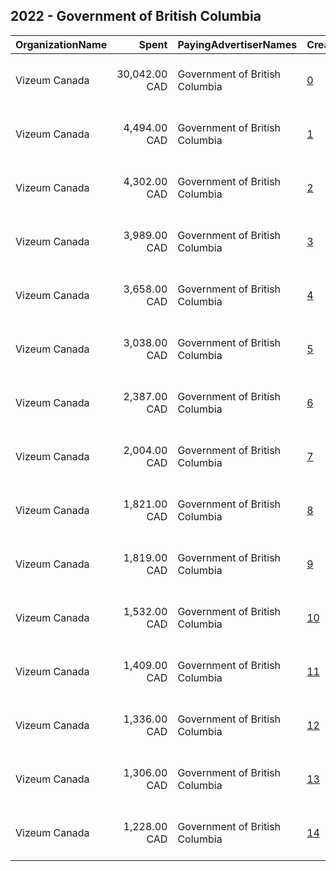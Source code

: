 ## 2022 - Government of British Columbia 
|OrganizationName|Spent|PayingAdvertiserNames|CreativeUrls|Impressions|Genders|AgeBrackets|CountryCodes|BillingAddresses|CandidateBallotInformation|
|:---|---:|:---|:---|---:|:---|:---|:---|:---|:---|
|Vizeum Canada|30,042.00 CAD|Government of British Columbia|[0](https://www.snap.com/political-ads/asset/fa1dbdc43d933fb0f15c011cd1a278d336126898aedc3b70cb57da5383a2d42c?mediaType=mp4)|3,260,466||18+|canada|"1 University Avenue, 8th Floor,Toronto,M5J 2P1,CA"||
|Vizeum Canada|4,494.00 CAD|Government of British Columbia|[1](https://www.snap.com/political-ads/asset/efc790b97a6ac5bfe1aa57b5ca1fe7eb1564db9f32a5312e60e3276fbed8ea29?mediaType=mov)|330,556||18-30|canada|"1 University Avenue, 8th Floor,Toronto,M5J 2P1,CA"||
|Vizeum Canada|4,302.00 CAD|Government of British Columbia|[2](https://www.snap.com/political-ads/asset/c3f53a9221ec161ba30462a2387349f948486c911e9eb2101838f4b1c41f0a22?mediaType=mp4)|839,069||18+|canada|"1 University Avenue, 8th Floor,Toronto,M5J 2P1,CA"||
|Vizeum Canada|3,989.00 CAD|Government of British Columbia|[3](https://www.snap.com/political-ads/asset/4fbd4573003107060a157957e9596cd8fc1c7ad927d8d74512fe9aece58acee4?mediaType=mp4)|433,195||18-|canada|"1 University Avenue, 8th Floor,Toronto,M5J 2P1,CA"||
|Vizeum Canada|3,658.00 CAD|Government of British Columbia|[4](https://www.snap.com/political-ads/asset/50e390cbdd8fd9f45692ca2cf9eae6f44a3c2b60719d0f61519c39650add5060?mediaType=mp4)|701,007||18+|canada|"1 University Avenue, 8th Floor,Toronto,M5J 2P1,CA"||
|Vizeum Canada|3,038.00 CAD|Government of British Columbia|[5](https://www.snap.com/political-ads/asset/07664a6fef8558bce9c9c00607aa42bd5c75587d1fb907311096413483c91758?mediaType=mp4)|582,852||18+|canada|"1 University Avenue, 8th Floor,Toronto,M5J 2P1,CA"||
|Vizeum Canada|2,387.00 CAD|Government of British Columbia|[6](https://www.snap.com/political-ads/asset/8caecfcb858ed163a1f25c909c47b6b91ec03d9faec93934bf383533fc6d6865?mediaType=mp4)|286,491||18-|canada|"1 University Avenue, 8th Floor,Toronto,M5J 2P1,CA"||
|Vizeum Canada|2,004.00 CAD|Government of British Columbia|[7](https://www.snap.com/political-ads/asset/b9d8f2c9daf66a83394d58a4e2b57da33cd74da09a213b37f265015b17661aab?mediaType=mov)|140,496||18-30|canada|"1 University Avenue, 8th Floor,Toronto,M5J 2P1,CA"||
|Vizeum Canada|1,821.00 CAD|Government of British Columbia|[8](https://www.snap.com/political-ads/asset/a4a3fb5fac21a3e736cbc308e613f3916659ccc957f5010fdc336b73491c5488?mediaType=mp4)|113,936||18-30|canada|"1 University Avenue, 8th Floor,Toronto,M5J 2P1,CA"||
|Vizeum Canada|1,819.00 CAD|Government of British Columbia|[9](https://www.snap.com/political-ads/asset/a8b17a18c9a4e6629a4af93a3cd5385a36f050b54685bbacc382feb77530814f?mediaType=mov)|129,065||18-30|canada|"1 University Avenue, 8th Floor,Toronto,M5J 2P1,CA"||
|Vizeum Canada|1,532.00 CAD|Government of British Columbia|[10](https://www.snap.com/political-ads/asset/43dba0e16628f0d7f95d125ea11ea4bf2fbb4e8820699be63a327a313a0f583e?mediaType=mp4)|109,006||18-30|canada|"1 University Avenue, 8th Floor,Toronto,M5J 2P1,CA"||
|Vizeum Canada|1,409.00 CAD|Government of British Columbia|[11](https://www.snap.com/political-ads/asset/4b7c0ee41aa5961e00b0e2facc953772c3ede3692d22d942706b79eada1354c2?mediaType=mp4)|89,714||18-30|canada|"1 University Avenue, 8th Floor,Toronto,M5J 2P1,CA"||
|Vizeum Canada|1,336.00 CAD|Government of British Columbia|[12](https://www.snap.com/political-ads/asset/0ab9142e915be510ee3f703458a45db73af18ec82fb512dd3396461d101c790e?mediaType=mp4)|264,550||18+|canada|"1 University Avenue, 8th Floor,Toronto,M5J 2P1,CA"||
|Vizeum Canada|1,306.00 CAD|Government of British Columbia|[13](https://www.snap.com/political-ads/asset/b5f3b68880dd089276049a91367917458cdc0afda1a9a380258060777fa8246c?mediaType=mp4)|86,758||18-30|canada|"1 University Avenue, 8th Floor,Toronto,M5J 2P1,CA"||
|Vizeum Canada|1,228.00 CAD|Government of British Columbia|[14](https://www.snap.com/political-ads/asset/1d98da5399ba9d4aabdc021668ac04fd53360a34dc63cb5d59b9c068d9f84cab?mediaType=mp4)|76,225||18-30|canada|"1 University Avenue, 8th Floor,Toronto,M5J 2P1,CA"||
